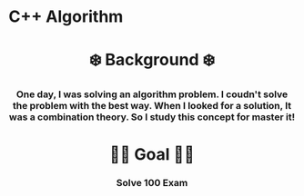 # C++ Algorithm

<h1 align="middle"> ❄️ Background ❄️ </h1>
<h3 align="middle"> One day, I was solving an algorithm problem. I coudn't solve the problem with the best way. When I looked for a solution, It was a combination theory. So I study this concept for master it! </h3>

<h1 align="middle"> 🔆🔆 Goal 🔆🔆 </h1>
<h3 align="middle"> Solve 100 Exam </h3>
